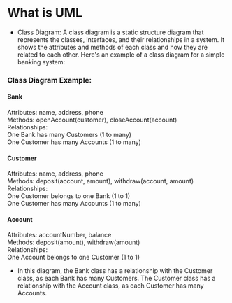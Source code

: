 # What is UML
- Class Diagram: A class diagram is a static structure diagram that represents the classes, interfaces, and their relationships in a system. It shows the attributes and methods of each class and how they are related to each other. Here's an example of a class diagram for a simple banking system:

### Class Diagram Example:
#### Bank<br>
Attributes: name, address, phone<br>
Methods: openAccount(customer), closeAccount(account)<br>
Relationships:<br>
One Bank has many Customers (1 to many)<br>
One Customer has many Accounts (1 to many)

#### Customer<br>
Attributes: name, address, phone<br>
Methods: deposit(account, amount), withdraw(account, amount)<br>
Relationships:<br>
One Customer belongs to one Bank (1 to 1)<br>
One Customer has many Accounts (1 to many)

#### Account<br>
Attributes: accountNumber, balance<br>
Methods: deposit(amount), withdraw(amount)<br>
Relationships:<br>
One Account belongs to one Customer (1 to 1)

- In this diagram, the Bank class has a relationship with the Customer class, as each Bank has many Customers. The Customer class has a relationship with the Account class, as each Customer has many Accounts.
